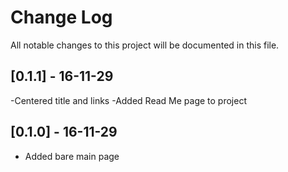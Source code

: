 # Change Log
All notable changes to this project will be documented in this file.

## [0.1.1] - 16-11-29
  -Centered title and links
  -Added Read Me page to project


## [0.1.0] - 16-11-29
  - Added bare main page
